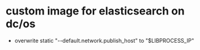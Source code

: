 # custom image for elasticsearch on dc/os

* overwrite static "--default.network.publish_host" to "$LIBPROCESS_IP"
